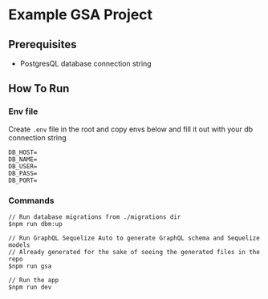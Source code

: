 # Example GSA Project

## Prerequisites

- PostgresQL database connection string

## How To Run

### Env file

Create `.env` file in the root and copy envs below and fill it out with your db connection string

```
DB_HOST=
DB_NAME=
DB_USER=
DB_PASS=
DB_PORT=
```

### Commands

```
// Run database migrations from ./migrations dir
$npm run dbm:up

// Run GraphQL Sequelize Auto to generate GraphQL schema and Sequelize models
// Already generated for the sake of seeing the generated files in the repo
$npm run gsa

// Run the app
$npm run dev
```
